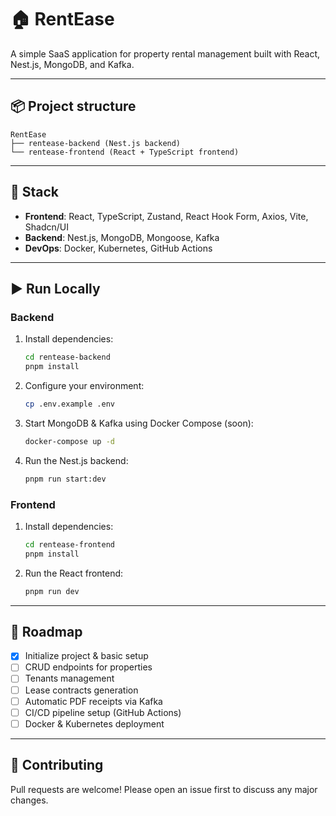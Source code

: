 # 🏠 RentEase

A simple SaaS application for property rental management built with React, Nest.js, MongoDB, and Kafka.

---

## 📦 Project structure

```
RentEase 
├── rentease-backend (Nest.js backend) 
└── rentease-frontend (React + TypeScript frontend)
```

---

## 🚀 Stack

- **Frontend**: React, TypeScript, Zustand, React Hook Form, Axios, Vite, Shadcn/UI
- **Backend**: Nest.js, MongoDB, Mongoose, Kafka
- **DevOps**: Docker, Kubernetes, GitHub Actions

---

## ▶️ Run Locally

### Backend

1. Install dependencies:
   ```bash
   cd rentease-backend
   pnpm install
   ```

2. Configure your environment:
   ```bash
   cp .env.example .env
   ```

3. Start MongoDB & Kafka using Docker Compose (soon):
   ```bash
   docker-compose up -d
   ```

4. Run the Nest.js backend:
   ```bash
   pnpm run start:dev
   ```

### Frontend

1. Install dependencies:
   ```bash
   cd rentease-frontend
   pnpm install
   ```

2. Run the React frontend:
   ```bash
   pnpm run dev
   ```

---

## 📌 Roadmap

- [x] Initialize project & basic setup
- [ ] CRUD endpoints for properties
- [ ] Tenants management
- [ ] Lease contracts generation
- [ ] Automatic PDF receipts via Kafka
- [ ] CI/CD pipeline setup (GitHub Actions)
- [ ] Docker & Kubernetes deployment

---

## 🔑 Contributing

Pull requests are welcome! Please open an issue first to discuss any major changes.